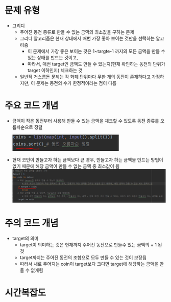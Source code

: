 # 문제 유형
- 그리디 
  - 주어진 동전 종류로 만들 수 없는 금액의 최소값을 구하는 문제
  - 그리디 알고리즘은 현재 상태에서 매번 가장 좋아 보이는 것만을 선택하는 알고리즘
    - 이 문제에서 가장 좋은 보이는 것은 1~targte-1 까지의 모든 금액을 만들 수 있는 상태를 만드는 것이고, 
    - 따라서, 매번 target인 금액도 만들 수 있는지(현재 확인하는 동전의 단위가 target 이하인지) 체크하는 것
  - 일반적 거스름돈 문제는 각 화폐 단위마다 무한 개의 동전이 존재하다고 가정하지만, 이 문제는 동전의 수가 한정적이라는 점이 다름

# 주요 코드 개념
- 금액이 작은 동전부터 사용해 만들 수 있는 금액을 체크할 수 있도록 동전 종류를 오름차순으로 정렬

  ![img_5.png](캡처이미지/img_5.png)

- 현재 코인이 만들고자 하는 금액보다 큰 경우, 만들고자 하는 금액을 만드는 방법이 없기 때문에 해당 금액이 만들 수 없는 금액 중 최소값이 됨
  ![img_6.png](캡처이미지/img_6.png)
  
# 주의 코드 개념
- target의 의미
  - target이 의미하는 것은 현재까지 주어진 동전으로 만들수 있는 금액의 + 1 된 것 
  - target까지는 주어진 동전의 조합으로 모두 만들 수 있는 것이 보장됨
  - 따라서 새로 주어지는 coin이 target보다 크다면 target에 해당하는 금액을 만들 수 없게됨

# 시간복잡도